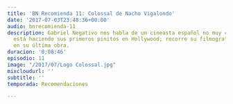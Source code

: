 ```yaml
---
title: 'BN Recomienda 11: Colossal de Nacho Vigalondo'
date: '2017-07-03T23:48:36+00:00'
audio: bnrecomienda-11
description: Gabriel Negativo nos habla de un cineasta español no muy conocido que
  está haciendo sus primeros pinitos en Hollywood; recorre su filmografía y se detiene
  en su última obra.
duracion: '0:08:46'
episodio: 11
image: "/2017/07/Logo Colossal.jpg"
mixcloudurl: ''
subtitle: ''
temporada: Recomendaciones

---
```

